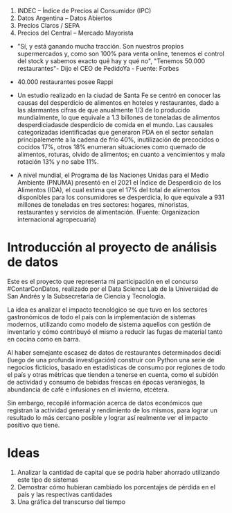 1. INDEC – Índice de Precios al Consumidor (IPC)
2. Datos Argentina – Datos Abiertos
3. Precios Claros / SEPA
4. Precios del Central – Mercado Mayorista

- "Sí, y está ganando mucha tracción. Son nuestros propios supermercados y, como son 100% para venta online, tenemos el control del stock y sabemos exacto qué hay y qué no", "Tenemos 50.000 restaurantes"- Dijo el CEO de PedidoYa - Fuente: Forbes

- 40.000 restaurantes posee Rappi

- Un estudio realizado en la ciudad de Santa Fe se centró en conocer las causas del desperdicio de alimentos en hoteles y restaurantes, dado a las alarmantes cifras de que anualmente 1/3 de lo producido mundialmente, lo que equivale a 1.3 billones de toneladas de alimentos desperdiciadasde desperdicio de comida en el mundo.
Las causales categorizadas identificadas que generaron PDA en el sector señalan principalemente a la cadena de frío 40%, inutilización de precocidos o cocidos 17%, otros 18% enumeran situaciones como quemado de alimentos, roturas, olvido de alimentos; en cuanto a vencimientos y mala rotación 13% y no sabe 11%.

- A nivel mundial, el Programa de las Naciones Unidas para el Medio Ambiente (PNUMA) presentó en el 2021 el Índice de Desperdicio de los Alimentos (IDA), el cual estima que el 17% del total de alimentos disponibles para los consumidores se desperdicia, lo que equivale a 931 millones de toneladas en tres sectores: hogares, minoristas, restaurantes y servicios de alimentación. (Fuente: Organizacion internacional agropecuaria)

# Introducción al proyecto de análisis de datos

Este es el proyecto que representa mi participación en el concurso #ContarConDatos, realizado por el Data Science Lab de la Universidad de San Andrés y la Subsecretaría de Ciencia y Tecnología.

La idea es analizar el impacto tecnológico se que tuvo en los sectores gastronómicos de todo el país con la implementación de sistemas modernos, utilizando como modelo de sistema aquellos con gestión de inventario y cómo contribuyó el mismo a reducir las fugas de material tanto en cocina como en barra. 

Al haber semejante escasez de datos de restaurantes determinados decidí (luego de una profunda investigación) construir con Python una serie de negocios ficticios, basado en estadísticas de consumo por regiones de todo el país y otras métricas que tienden a tenerse en cuenta, como el subidón de actividad y consumo de bebidas frescas en épocas veraniegas, la abundancia de café e infusiones en el invierno, etcétera.

Sin embargo, recopilé información acerca de datos económicos que registran la actividad general y rendimiento de los mismos, para lograr un resultado lo más cercano posible y lograr así realmente ver el impacto positivo que tiene.

# Ideas

1. Analizar la cantidad de capital que se podría haber ahorrado utilizando este tipo de sistemas
2. Demostrar cómo hubieran cambiado los porcentajes de pérdida en el país y las respectivas cantidades
3. Una gráfica del transcurso del tiempo
     